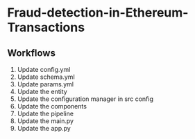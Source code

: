 # Fraud-detection-in-Ethereum-Transactions

## Workflows

1. Update config.yml
2. Update schema.yml
3. Update params.yml
4. Update the entity
5. Update the configuration manager in src config
6. Update the components
7. Update the pipeline 
8. Update the main.py
9. Update the app.py